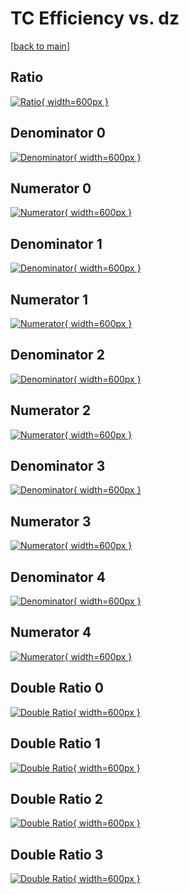 # TC Efficiency vs. dz

[[back to main](./)]



## Ratio

[![Ratio](../mtv/var/TC_xtr_11_1_eff_dz.png){ width=600px }](../mtv/var/TC_xtr_11_1_eff_dz.pdf)

## Denominator 0

[![Denominator](../mtv/den/TC_xtr_11_1_eff_dz_den0.png){ width=600px }](../mtv/den/TC_xtr_11_1_eff_dz_den0.pdf)

## Numerator 0

[![Numerator](../mtv/num/TC_xtr_11_1_eff_dz_num0.png){ width=600px }](../mtv/num/TC_xtr_11_1_eff_dz_num0.pdf)

## Denominator 1

[![Denominator](../mtv/den/TC_xtr_11_1_eff_dz_den1.png){ width=600px }](../mtv/den/TC_xtr_11_1_eff_dz_den1.pdf)

## Numerator 1

[![Numerator](../mtv/num/TC_xtr_11_1_eff_dz_num1.png){ width=600px }](../mtv/num/TC_xtr_11_1_eff_dz_num1.pdf)

## Denominator 2

[![Denominator](../mtv/den/TC_xtr_11_1_eff_dz_den2.png){ width=600px }](../mtv/den/TC_xtr_11_1_eff_dz_den2.pdf)

## Numerator 2

[![Numerator](../mtv/num/TC_xtr_11_1_eff_dz_num2.png){ width=600px }](../mtv/num/TC_xtr_11_1_eff_dz_num2.pdf)

## Denominator 3

[![Denominator](../mtv/den/TC_xtr_11_1_eff_dz_den3.png){ width=600px }](../mtv/den/TC_xtr_11_1_eff_dz_den3.pdf)

## Numerator 3

[![Numerator](../mtv/num/TC_xtr_11_1_eff_dz_num3.png){ width=600px }](../mtv/num/TC_xtr_11_1_eff_dz_num3.pdf)

## Denominator 4

[![Denominator](../mtv/den/TC_xtr_11_1_eff_dz_den4.png){ width=600px }](../mtv/den/TC_xtr_11_1_eff_dz_den4.pdf)

## Numerator 4

[![Numerator](../mtv/num/TC_xtr_11_1_eff_dz_num4.png){ width=600px }](../mtv/num/TC_xtr_11_1_eff_dz_num4.pdf)

## Double Ratio 0

[![Double Ratio](../mtv/ratio/TC_xtr_11_1_eff_dz_ratio0.png){ width=600px }](../mtv/ratio/TC_xtr_11_1_eff_dz_ratio0.pdf)

## Double Ratio 1

[![Double Ratio](../mtv/ratio/TC_xtr_11_1_eff_dz_ratio1.png){ width=600px }](../mtv/ratio/TC_xtr_11_1_eff_dz_ratio1.pdf)

## Double Ratio 2

[![Double Ratio](../mtv/ratio/TC_xtr_11_1_eff_dz_ratio2.png){ width=600px }](../mtv/ratio/TC_xtr_11_1_eff_dz_ratio2.pdf)

## Double Ratio 3

[![Double Ratio](../mtv/ratio/TC_xtr_11_1_eff_dz_ratio3.png){ width=600px }](../mtv/ratio/TC_xtr_11_1_eff_dz_ratio3.pdf)

